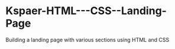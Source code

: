 # Kspaer-HTML---CSS--Landing-Page
Building a landing page with various sections using HTML and CSS 
